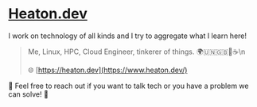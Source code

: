 # [Heaton.dev](https://heaton.dev/)

I work on technology of all kinds and I try to aggregate what I learn here!

> Me, Linux, HPC, Cloud Engineer, tinkerer of things. 🌍🇺🇳🇬🇧🥐☕️\n
> 
> 🌐 [https://heaton.dev](https://www.heaton.dev/)

💬 Feel free to reach out if you want to talk tech or you have a problem we can solve! 🦾
